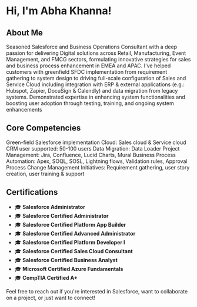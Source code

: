 # Hi, I'm Abha Khanna!

## About Me
Seasoned Salesforce and Business Operations Consultant with a deep passion for delivering Digital solutions across Retail,
Manufacturing, Event Management, and FMCG sectors, formulating innovative strategies for sales and business process enhancement
in EMEA and APAC. I&#39;ve helped customers with greenfield SFDC implementation from requirement gathering to system design to
driving full-scale configuration of Sales and Service Cloud including integration with ERP &amp; external applications (e.g.: Hubspot, Zapier,
DocuSign &amp; Calendly) and data migration from legacy systems. Demonstrated expertise in enhancing system functionalities and
boosting user adoption through testing, training, and ongoing system enhancements

## Core Competencies
Green-field Salesforce implementation
Cloud: Sales cloud &amp; Service cloud
CRM user supported: 50-100 users
Data Migration: Data Loader
Project Management: Jira, Confluence, Lucid Charts, Mural
Business Process Automation: Apex, SOQL, SOSL, Lightning flows, Validation rules, Approval Process
Change Management Initiatives: Requirement gathering, user story creation, user training &amp; support

## Certifications
- 🎓 **Salesforce Administrator**
- 🎓 **Salesforce Certified Administrator**
- 🎓 **Salesforce Certified Platform App Builder**
- 🎓 **Salesforce Certified Advanced Administrator**
- 🎓 **Salesforce Certified Platform Developer I**
- 🎓 **Salesforce Certified Sales Cloud Consultant**
- 🎓 **Salesforce Certified Business Analyst**
- 🎓 **Microsoft Certified Azure Fundamentals**
- 🎓 **CompTIA Certified A+**

Feel free to reach out if you're interested in Salesforce, want to collaborate on a project, or just want to connect!

